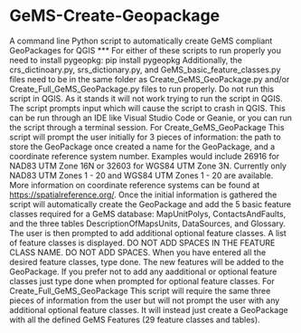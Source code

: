# GeMS-Create-Geopackage
A command line Python script to automatically create GeMS compliant GeoPackages for QGIS
*** For either of these scripts to run properly you need to install pygeopkg: pip install pygeopkg
Additionally, the crs_dictinoary.py, srs_dictionary.py, and GeMS_basic_feature_classes.py files need to be in the same folder as Create_GeMS_GeoPackage.py and/or Create_Full_GeMS_GeoPackage.py files to run properly.
Do not run this script in QGIS. As it stands it will not work trying to run the script in QGIS. The script prompts input which will cause the script to crash in QGIS. This can be run through an IDE like Visual Studio Code or Geanie, or you can run the script through a terminal session.
For Create_GeMS_GeoPackage
This script will prompt the user initially for 3 pieces of information: the path to store the GeoPackage once created a name for the GeoPackage, and a coordinate reference system number. Examples would include 26916 for NAD83 UTM Zone 16N or 32603 for WGS84 UTM Zone 3N.
Currently only NAD83 UTM Zones 1 - 20 and WGS84 UTM Zones 1 - 20 are available.
More information on coordinate reference systems can be found at https://spatialreference.org/.
Once the initial information is gathered the script will automatically create the GeoPackage and add the 5 basic feature classes required for a GeMS database: MapUnitPolys, ContactsAndFaults, and the three tables DescriptionOfMapsUnits, DataSources, and Glossary.
The user is then prompted to add additional optional feature classes. A list of feature classes is displayed. DO NOT ADD SPACES IN THE FEATURE CLASS NAME. DO NOT ADD SPACES. When you have entered all the desired feature classes, type done. The new features will be added to the GeoPackage.
If you prefer not to add any aadditional or optional feature classes just type done when prompted for optional feature classes.
For Create_Full_GeMS_GeoPackage This script will require the same three pieces of information from the user but will not prompt the user with any additional optional feature classes. It will instead just create a GeoPackage with all the defined GeMS Features (29 feature classes and tables).

